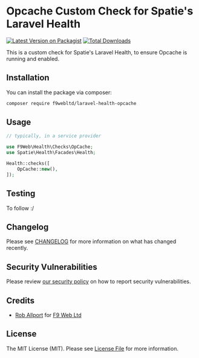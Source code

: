 # Opcache Custom Check for Spatie's Laravel Health

[![Latest Version on Packagist](https://img.shields.io/packagist/v/:vendor_slug/:package_slug.svg?style=flat-square)](https://packagist.org/packages/f9webltd/laravel-health-opcache)
[![Total Downloads](https://img.shields.io/packagist/dt/:vendor_slug/:package_slug.svg?style=flat-square)](https://packagist.org/packages/f9webltd/laravel-health-opcache)

This is a custom check for Spatie's Laravel Health, to ensure Opcache is running and enabled.

## Installation

You can install the package via composer:

```bash
composer require f9webltd/laravel-health-opcache
```

## Usage

```php
// typically, in a service provider

use F9Web\Health\Checks\OpCache;
use Spatie\Health\Facades\Health;

Health::checks([
    OpCache::new(),
]);
```

## Testing

To follow :/

## Changelog

Please see [CHANGELOG](CHANGELOG.md) for more information on what has changed recently.

## Security Vulnerabilities

Please review [our security policy](../../security/policy) on how to report security vulnerabilities.

## Credits

- [Rob Allport](https://github.com/ultrono) for [F9 Web Ltd](https://github.com/f9webltd)

## License

The MIT License (MIT). Please see [License File](LICENSE.md) for more information.
